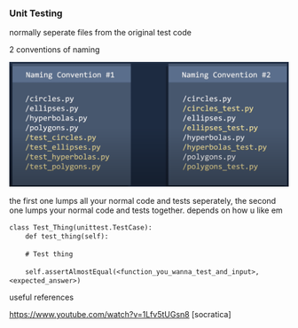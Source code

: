 ### Unit Testing



normally seperate files from the original test code



2 conventions of naming 

![Annotation 2020-07-09 134734](./assets/unittest.png)



the first one lumps all your normal code and tests seperately, the second one lumps your normal code and tests together. depends on how u like em



```
class Test_Thing(unittest.TestCase):
	def test_thing(self):
	
	# Test thing
	
	self.assertAlmostEqual(<function_you_wanna_test_and_input>, <expected_answer>)
```

















useful references 

https://www.youtube.com/watch?v=1Lfv5tUGsn8 [socratica]